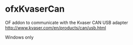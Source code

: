 ofxKvaserCan
============

OF addon to communicate with the Kvaser CAN USB adapter http://www.kvaser.com/en/products/can/usb.html

Windows only
